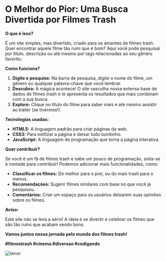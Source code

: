 # O Melhor do Pior: Uma Busca Divertida por Filmes Trash

**O que é isso?**

É um site simples, mas divertido, criado para os amantes de filmes trash. Quer encontrar aquele filme tão ruim que é bom? Aqui você pode pesquisar por título, descrição ou até mesmo por tags relacionadas ao seu gênero favorito.

**Como funciona?**

1. **Digite e pesquise:** Na barra de pesquisa, digite o nome do filme, um gênero ou qualquer palavra-chave que você lembrar.
2. **Descubra:** A mágica acontece! O site vasculha nossa extensa base de dados de filmes trash e te apresenta os resultados que mais combinam com a sua busca.
3. **Explore:** Clique no título do filme para saber mais e até mesmo assistir ao trailer (se tivermos!).

**Tecnologias usadas:**

* **HTML5:** A linguagem padrão para criar páginas da web.
* **CSS3:** Para estilizar a página e deixar tudo bonitinho.
* **JavaScript:** A linguagem de programação que torna a página interativa.

**Quer contribuir?**

Se você é um fã de filmes trash e sabe um pouco de programação, sinta-se à vontade para contribuir! Podemos adicionar mais funcionalidades, como:

* **Classificar os filmes:** Do melhor para o pior, ou do mais trash para o menos.
* **Recomendações:** Sugerir filmes similares com base no que você já pesquisou.
* **Comentários:** Criar um espaço para os usuários deixarem suas opiniões sobre os filmes.

**Aviso:**

Este site não se leva a sério! A ideia é se divertir e celebrar os filmes que são tão ruins que acabam sendo bons. 

**Vamos juntos nessa jornada pelo mundo dos filmes trash!**

**#filmestrash #cinema #diversao #codigando**

![tenor](https://github.com/user-attachments/assets/96f0156a-8842-4628-85ac-ca0cf6a47caf)

